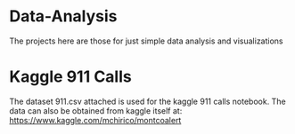 # Data-Analysis
The projects here are those for just simple data analysis and visualizations

# Kaggle 911 Calls
The dataset 911.csv attached is used for the kaggle 911 calls notebook. The data can also be obtained from kaggle itself at: https://www.kaggle.com/mchirico/montcoalert
